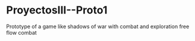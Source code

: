 # ProyectosIII--Proto1
Prototype of a game like shadows of war with combat and exploration free flow combat
